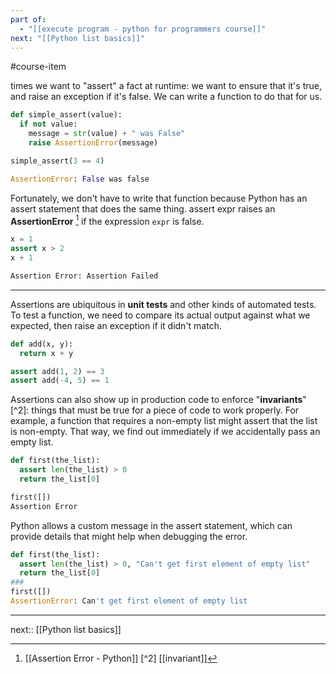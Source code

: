 ```yaml
---
part of:
  - "[[execute program - python for programmers course]]"
next: "[[Python list basics]]"
---
```

#course-item

times we want to "assert" a fact at runtime: we want to ensure that it's true, and raise an exception if it's false. 
We can write a function to do that for us.

```python
def simple_assert(value):
  if not value:
    message = str(value) + " was False"
    raise AssertionError(message)
```

```python
simple_assert(3 == 4)

AssertionError: False was false
```

Fortunately, we don't have to write that function because Python has an assert statement that does the same thing. assert expr raises an **AssertionError** [^1] if the expression `expr` is false.

```python
x = 1
assert x > 2
x + 1

Assertion Error: Assertion Failed
```

___
Assertions are ubiquitous in **unit tests** and other kinds of automated tests. To test a function, we need to compare its actual output against what we expected, then raise an exception if it didn't match.

```python
def add(x, y):
  return x + y

assert add(1, 2) == 3
assert add(-4, 5) == 1
```

Assertions can also show up in production code to enforce "**invariants**" [^2]: things that must be true for a piece of code to work properly. For example, a function that requires a non-empty list might assert that the list is non-empty. That way, we find out immediately if we accidentally pass an empty list.

```python
def first(the_list):
  assert len(the_list) > 0
  return the_list[0]
```

```python
first([])
Assertion Error
```

Python allows a custom message in the assert statement, which can provide details that might help when debugging the error.

```python
def first(the_list):
  assert len(the_list) > 0, "Can't get first element of empty list"
  return the_list[0]
###
first([])
AssertionError: Can't get first element of empty list
```

___
next:: [[Python list basics]]

[^1]: [[Assertion Error - Python]]
[^2] [[invariant]]